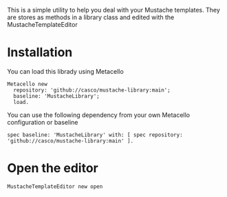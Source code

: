 This is a simple utility to help you deal with your Mustache templates. They are stores as methods in a library class and edited with the MustacheTemplateEditor

# Installation
You can load this librady using Metacello

```Smalltalk
Metacello new
  repository: 'github://casco/mustache-library:main';
  baseline: 'MustacheLibrary';
  load.
```

You can use the following dependency from your own Metacello configuration or baseline

```Smalltalk
spec baseline: 'MustacheLibrary' with: [ spec repository: 'github://casco/mustache-library:main' ].
```

# Open the editor
```
MustacheTemplateEditor new open
```
